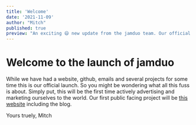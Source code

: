 ```yaml
---
title: 'Welcome'
date: '2021-11-09'
author: "Mitch"
published: true
preview: "An exciting 😄 new update from the jamduo team. Our official launch 🚀 is finally here!"
---
```


# Welcome to the launch of jamduo

While we have had a website, github, emails and several projects for some time this is our official launch. 
So you might be wondering what all this fuss is about.
Simply put, this will be the first time actively advertising and marketing ourselves to the world.
Our first public facing project will be [this website][1] including the blog.

Yours truely, Mitch

[1]: https://jamduo.org "jamduo.org"